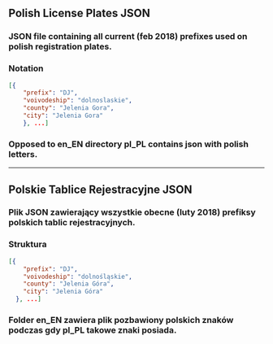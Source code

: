 ## Polish License Plates JSON

### JSON file containing all current (feb 2018) prefixes used on polish registration plates.
### Notation
```json
[{
    "prefix": "DJ",
    "voivodeship": "dolnoslaskie",
    "county": "Jelenia Gora",
    "city": "Jelenia Gora"
    }, ...]
  ```
### Opposed to en_EN directory pl_PL contains json with polish letters.

---
## Polskie Tablice Rejestracyjne JSON
### Plik JSON zawierający wszystkie obecne (luty 2018) prefiksy polskich tablic rejestracyjnych.
### Struktura
```json
[{
    "prefix": "DJ",
    "voivodeship": "dolnośląskie",
    "county": "Jelenia Góra",
    "city": "Jelenia Góra"
  }, ...]
  ```
  ### Folder en_EN zawiera plik pozbawiony polskich znaków podczas gdy pl_PL takowe znaki posiada.